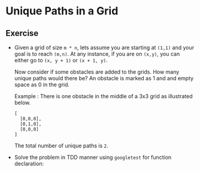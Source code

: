 # Unique Paths in a Grid


## Exercise
* Given a grid of size `m * n`, lets assume you are starting at `(1,1)` and your goal is to reach `(m,n)`. At any instance,
 if you are on `(x,y)`, you can either go to `(x, y + 1)` or `(x + 1, y)`.
  
  Now consider if some obstacles are added to the grids. How many unique paths would there be?
  An obstacle is marked as 1 and and empty space as 0 in the grid.
  
  Example :
  There is one obstacle in the middle of a 3x3 grid as illustrated below.
  ```text
  [
    [0,0,0],
    [0,1,0],
    [0,0,0]
  ]
    ```
  
  The total number of unique paths is `2`.

* Solve the problem in TDD manner using `googletest` for function declaration:
